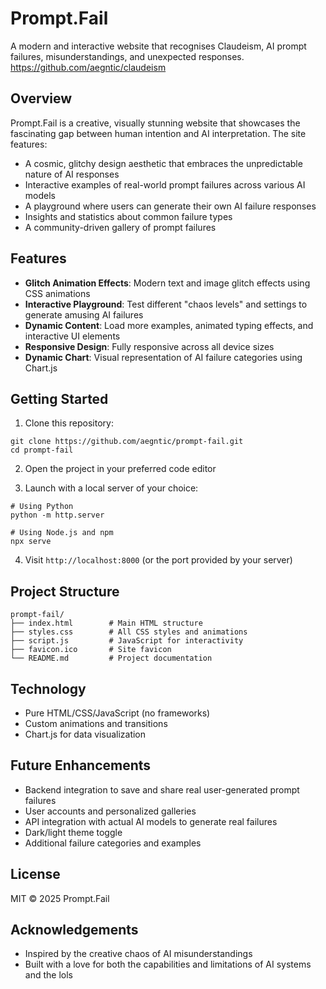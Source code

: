 # Prompt.Fail

A modern and interactive website that recognises Claudeism, AI prompt failures, misunderstandings, and unexpected responses.
https://github.com/aegntic/claudeism

## Overview

Prompt.Fail is a creative, visually stunning website that showcases the fascinating gap between human intention and AI interpretation. The site features:

- A cosmic, glitchy design aesthetic that embraces the unpredictable nature of AI responses
- Interactive examples of real-world prompt failures across various AI models
- A playground where users can generate their own AI failure responses
- Insights and statistics about common failure types
- A community-driven gallery of prompt failures

## Features

- **Glitch Animation Effects**: Modern text and image glitch effects using CSS animations
- **Interactive Playground**: Test different "chaos levels" and settings to generate amusing AI failures
- **Dynamic Content**: Load more examples, animated typing effects, and interactive UI elements
- **Responsive Design**: Fully responsive across all device sizes
- **Dynamic Chart**: Visual representation of AI failure categories using Chart.js

## Getting Started

1. Clone this repository:
```
git clone https://github.com/aegntic/prompt-fail.git
cd prompt-fail
```

2. Open the project in your preferred code editor

3. Launch with a local server of your choice:
```
# Using Python
python -m http.server

# Using Node.js and npm
npx serve
```

4. Visit `http://localhost:8000` (or the port provided by your server)

## Project Structure

```
prompt-fail/
├── index.html        # Main HTML structure
├── styles.css        # All CSS styles and animations
├── script.js         # JavaScript for interactivity
├── favicon.ico       # Site favicon
└── README.md         # Project documentation
```

## Technology

- Pure HTML/CSS/JavaScript (no frameworks)
- Custom animations and transitions
- Chart.js for data visualization

## Future Enhancements

- Backend integration to save and share real user-generated prompt failures
- User accounts and personalized galleries
- API integration with actual AI models to generate real failures
- Dark/light theme toggle
- Additional failure categories and examples

## License

MIT © 2025 Prompt.Fail

## Acknowledgements

- Inspired by the creative chaos of AI misunderstandings
- Built with a love for both the capabilities and limitations of AI systems and the lols
